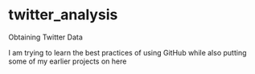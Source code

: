 # twitter_analysis
Obtaining Twitter Data


I am trying to learn the best practices of using GitHub while also putting some of my earlier projects on here

